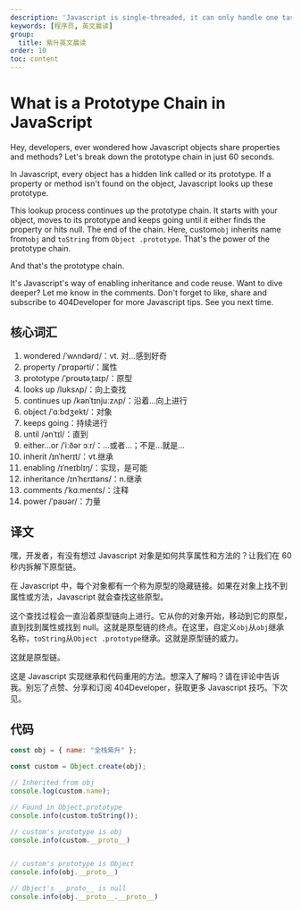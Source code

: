 ```yaml
---
description: 'Javascript is single-threaded, it can only handle one task at a time. We can use web APis to interact with the features leveraged by the browser, and some of these APIS allow us to initiate async tasks in the background'
keywords: [程序员, 英文晨读]
group:
  title: 紫升英文晨读
order: 10
toc: content
---
```


# What is a Prototype Chain in JavaScript

Hey, developers, ever wondered how Javascript objects share properties and methods? Let's break down the prototype chain in just 60 seconds.

In Javascript, every object has a hidden link called or its prototype. If a property or method isn't found on the object, Javascript looks up these prototype.

This lookup process continues up the prototype chain. It starts with your object, moves to its prototype and keeps going until it either finds the property or hits null. The end of the chain. Here, custom`obj` inherits name from`obj` and `toString` from `Object .prototype`. That's the power of the prototype chain.

And that's the prototype chain.

It's Javascript's way of enabling inheritance and code reuse. Want to dive deeper? Let me know in the comments. Don't forget to like, share and subscribe to 404Developer for more Javascript tips. See you next time.

## 核心词汇

1. wondered /ˈwʌndərd/：vt. 对…感到好奇
2. property /ˈprɑpərti/：属性
3. prototype /ˈproʊtəˌtaɪp/：原型
4. looks up /lʊksʌp/：向上查找
5. continues up /kənˈtɪnjuːzʌp/：沿着...向上进行
6. object /ˈɑːbdʒekt/：对象
7. keeps going：持续进行
8. until /ənˈtɪl/：直到
9. either...or /ˈiːðər ɔːr/：...或者...；不是...就是...
10. inherit /ɪnˈherɪt/：vt.继承
11. enabling /ɪˈneɪblɪŋ/：实现，是可能
12. inheritance /ɪnˈhɛrɪtəns/：n.继承
13. comments /ˈkɑːments/：注释
14. power /ˈpaʊər/：力量

## 译文

嘿，开发者，有没有想过 Javascript 对象是如何共享属性和方法的？让我们在 60 秒内拆解下原型链。

在 Javascript 中，每个对象都有一个称为原型的隐藏链接。如果在对象上找不到属性或方法，Javascript 就会查找这些原型。

这个查找过程会一直沿着原型链向上进行。它从你的对象开始，移动到它的原型，直到找到属性或找到 null。这就是原型链的终点。在这里，自定义`obj`从`obj`继承名称，`toString`从`Object .prototype`继承。这就是原型链的威力。

这就是原型链。

这是 Javascript 实现继承和代码重用的方法。想深入了解吗？请在评论中告诉我。别忘了点赞、分享和订阅 404Developer，获取更多 Javascript 技巧。下次见。

## 代码

```js
const obj = { name: "全栈紫升" };

const custom = Object.create(obj);

// Inherited from obj
console.log(custom.name);

// Found in Object.prototype
console.info(custom.toString());

// custom's prototype is obj
console.info(custom.__proto__)


// custom's prototype is Object
console.info(obj.__proto__)

// Object's __proto__ is null
console.info(obj.__proto__.__proto__)
```
